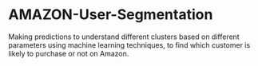 # AMAZON-User-Segmentation
 Making predictions to understand different clusters based on different parameters using machine learning techniques, to find which customer is likely to purchase or not on Amazon.
